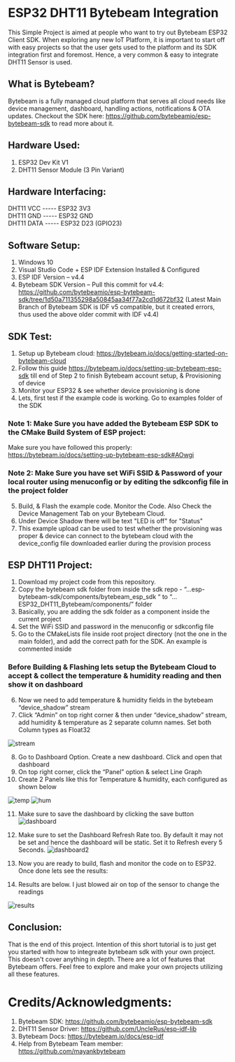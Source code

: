 # ESP32 DHT11 Bytebeam Integration

This Simple Project is aimed at people who want to try out Bytebeam ESP32 Client SDK. When exploring any new IoT Platform, it is important to start off with easy projects so that the user gets used to the platform and its SDK integration first and foremost. Hence, a very common & easy to integrate DHT11 Sensor is used.

## What is Bytebeam?

Bytebeam is a fully managed cloud platform that serves all cloud needs like device management, dashboard, handling actions, notifications & OTA updates.
Checkout the SDK here: https://github.com/bytebeamio/esp-bytebeam-sdk to read more about it.

## Hardware Used:
1. ESP32 Dev Kit V1
2. DHT11 Sensor Module (3 Pin Variant)

## Hardware Interfacing:
DHT11 VCC -----  ESP32 3V3\
DHT11 GND -----  ESP32 GND\
DHT11 DATA ----- ESP32 D23 (GPIO23)


## Software Setup:
1. Windows 10
2. Visual Studio Code + ESP IDF Extension Installed & Configured
3. ESP IDF Version – v4.4
4. Bytebeam SDK Version – Pull this commit for v4.4: https://github.com/bytebeamio/esp-bytebeam-sdk/tree/1d50a711355298a50845aa34f77a2cd1d672bf32
(Latest Main Branch of Bytebeam SDK is IDF v5 compatible, but it created errors, thus used the above older commit with IDF v4.4)


## SDK Test:
1. Setup up Bytebeam cloud: https://bytebeam.io/docs/getting-started-on-bytebeam-cloud
2. Follow this guide https://bytebeam.io/docs/setting-up-bytebeam-esp-sdk till end of Step 2 to finish Bytebeam account setup, & Provisioning of device
3. Monitor your ESP32 & see whether device provisioning is done
4.  Lets, first test if the example code is working. Go to examples folder of the SDK
### Note 1: Make Sure you have added the Bytebeam ESP SDK to the CMake Build System of ESP project:
Make sure you have followed this properly: https://bytebeam.io/docs/setting-up-bytebeam-esp-sdk#AOwgi
### Note 2: Make Sure you have set WiFi SSID & Password of your local router using menuconfig or by editing the sdkconfig file in the project folder
5. Build, & Flash the example code. Monitor the Code. Also Check the Device Management Tab on your Bytebeam Cloud. 
6. Under Device Shadow there will be text "LED is off" for "Status" 
7. This example upload can be used to test whether the provisioning was proper & device can connect to the bytebeam cloud with the device_config file downloaded earlier during the provision process

## ESP DHT11 Project:
1.	Download my project code from this repository.
2.	Copy the bytebeam sdk folder from inside the sdk repo -  “…esp-bytebeam-sdk/components/bytebeam_esp_sdk “  to “…ESP32_DHT11_Bytebeam/components/” folder
3.	Basically, you are adding the sdk folder as a component inside the current project 
4.	Set the WiFi SSID and password in the menuconfig or sdkconfig file
5.	Go to the CMakeLists file inside root project directory (not the one in the main folder), and add the correct path for the SDK. An example is commented inside
### Before Building & Flashing lets setup the Bytebeam Cloud to accept & collect the temperature & humidity reading and then show it on dashboard 
6.	Now we need to add temperature & humidity fields in the bytebeam “device_shadow” stream
7.	Click “Admin” on top right corner & then under “device_shadow” stream, add humidity & temperature as 2 separate column names. Set both Column types as Float32
	
![stream](https://user-images.githubusercontent.com/104820561/211802073-10f49d18-55ef-430d-b8b8-83239b34db4b.png)


8.	Go to Dashboard Option. Create a new dashboard. Click and open that dashboard
9.	On top right corner, click the “Panel” option & select Line Graph
10.	Create 2 Panels like this for Temperature & humidity, each configured as shown below 

![temp](https://user-images.githubusercontent.com/104820561/211803192-a8427ff8-399d-4d2b-8b67-f3e5314809ba.png)
![hum](https://user-images.githubusercontent.com/104820561/211803224-64754804-4ccc-470d-ab48-62eba24776c1.png)

11.	Make sure to save the dashboard by clicking the save button
![dashboard](https://user-images.githubusercontent.com/104820561/211804514-0f921c25-4b0a-492e-b01f-6e72ede61b38.png)

12. Make sure to set the Dashboard Refresh Rate too. By default it may not be set and hence the dashboard will be static. Set it to Refresh every 5 Seconds.
![dashboard2](https://user-images.githubusercontent.com/104820561/211807372-2964d8d1-dae7-4990-a1a3-effd042a3f92.png)


13. Now you are ready to build, flash and monitor the code on to ESP32. Once done lets see the results:
14. Results are below. I just blowed air on top of the sensor to change the readings

![results](https://user-images.githubusercontent.com/104820561/211807814-6d8a973d-eea6-464a-8087-e366e81f7079.png)


## Conclusion:
That is the end of this project. Intention of this short tutorial is to just get you started with how to integreate bytebeam sdk with your own project.
This doesn't cover anything in depth. There are a lot of features that Bytebeam offers. Feel free to explore and make your own projects utilizing all these features.


# Credits/Acknowledgments:
1. Bytebeam SDK: https://github.com/bytebeamio/esp-bytebeam-sdk
2. DHT11 Sensor Driver: https://github.com/UncleRus/esp-idf-lib
3. Bytebeam Docs: https://bytebeam.io/docs/esp-idf
4. Help from Bytebeam Team member: https://github.com/mayankbytebeam

